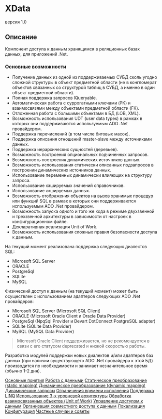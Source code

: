XData
======
версия 1.0
## Описание
Компонент доступа к данным хранящимся в реляционных базах данных, для приложений .Net.
### Основные возможности
* Получение данных из одной из поддерживаемых СУБД сколь угодно сложной структуры в объект предметной области (не в конгломерат объектов связанных со структурой таблиц в СУБД, а именно в один объект предметной области).
* Полная поддержка запросов IQueryable.
* Автоматическая работа с суррогатными ключами (PK) и взаимосвязями между объектами предметной области (FK).
* Отложенная работа с большими объектами в БД (LOB, XML).
* Возможность использования UDT (user data types) в рамках в которых они поддерживаются используемым ADO .Net провайдером.
* Поддержка перечислений (в том числе битовых масок).
* Поддержка описания отношений master-slave между источниками данных.
* Поддержка иерархических сущностей (деревьев).
* Возможность построения опциональных подчиненных запросов.
* Возможность построения динамических источников данных.
* Возможность использования статически описанных подзапросов в построении динамических источников данных.
* Использование переменных динамически влияющих на структуру запроса.
* Использование кэшируемых значений справочников.
* Использование кэшируемых данных.
* Возможность отображения объектов на вызов хранимых процедур или функций SQL в рамках в которых они поддерживаются используемым ADO .Net провайдером.
* Возможность запуска одного и того же кода в режиме двухзвенной и трехзвенной архитектуры в зависимости от настроек в конфигурационном файле.
* Декларативная реализация Unit of Work.
* Возможность использования сложных правил безопасности доступа к данным.

На текущий момент реализована поддержка следующих диалектов SQL:
* Microsoft SQL Server
* ORACLE
* PostgreSql
* SQLite
* MySQL

Физический доступ к данным (на текущий момент) может быть осуществлен с использованием адаптеров следующих ADO .Net провайдеров:
* Microsoft SQL Server (Microsoft SQL Client)
* ORACLE (Microsoft Oracle Client и Oracle Data Provider)
* PostgreSql (NpqSql Provider и Devart DotConnect PostgreSQL adapter)
* SQLite (SQLite Data Provider)
* MySQL (MySQL Data Provider)

> Microsoft Oracle Client поддерживается, но не рекомендуется в связи с его статусом deprecated и низкой скоростью работы.

Разработка модулей поддержки новых диалектов и/или адаптеров баз данных (при наличии существующего ADO .Net провайдера к этой БД) производится по необходимости и занимает незначительное время (обычно 1-2 дня).

[Основные понятия](./glossary.md)
[Работа с данными](./using.md)
[Статическое преобразование (static mapping)](./static.md)
[Динамическое преобразование (dynamic mapping)](./dynamic.md)
[Динамические запросы](./queries.md)
[Ограничения времени исполнения](./runtime_filters.md)
[Поддержка LINQ](./linq.md)
[Использование 3-х уровневой архитектуры](./three_tier.md)
[Обработка взаимосвязанных объектов (Unit of Work)](./work_set.md)
[Управление доступом к данным](./data_access.md)
[Организация совместного доступа к данным](./locking.md)
[Локализация](./localization.md)
[Конфигурация](./configuration.md)
[Частные случаи и советы](./tips_and_triks.md)
